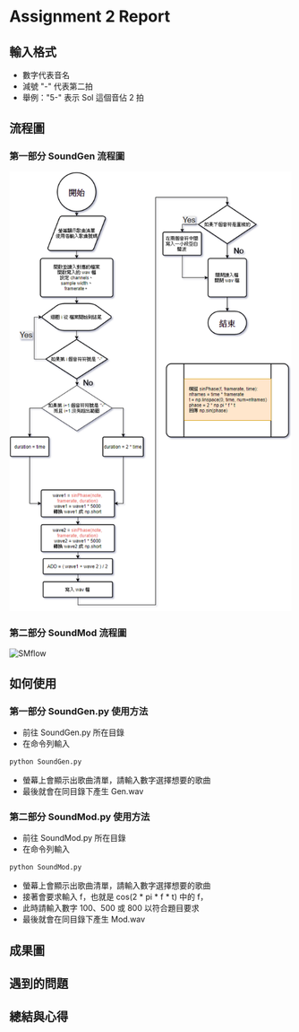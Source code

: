 # Assignment 2 Report

## 輸入格式
+ 數字代表音名
+ 減號 "-" 代表第二拍
+ 舉例："5-" 表示 Sol 這個音佔 2 拍

## 流程圖
### 第一部分 SoundGen 流程圖
![SGflow](/Assignment2/images/SGFlowChart.png)
### 第二部分 SoundMod 流程圖
![SMflow](/images/SMFlowChart.png)

## 如何使用
### 第一部分 SoundGen.py 使用方法
+ 前往 SoundGen.py 所在目錄
+ 在命令列輸入
```Bash
python SoundGen.py
```
+ 螢幕上會顯示出歌曲清單，請輸入數字選擇想要的歌曲
+ 最後就會在同目錄下產生 Gen.wav
### 第二部分 SoundMod.py 使用方法
+ 前往 SoundMod.py 所在目錄
+ 在命令列輸入 
```Bash
python SoundMod.py
```
+ 螢幕上會顯示出歌曲清單，請輸入數字選擇想要的歌曲
+ 接著會要求輸入 f，也就是 cos(2 * pi * f * t) 中的 f，
+ 此時請輸入數字 100、500 或 800 以符合題目要求
+ 最後就會在同目錄下產生 Mod.wav

## 成果圖

## 遇到的問題

## 總結與心得